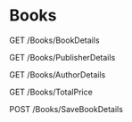 # Books

GET
/Books/BookDetails

GET
/Books/PublisherDetails

GET
/Books/AuthorDetails

GET
/Books/TotalPrice

POST
/Books/SaveBookDetails
